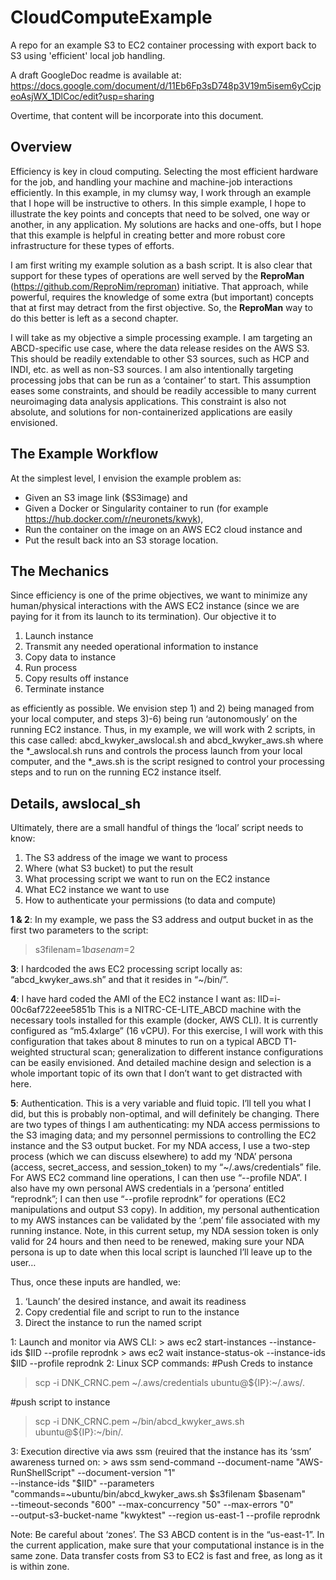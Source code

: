 # CloudComputeExample
A repo for an example S3 to EC2 container processing with export back to S3 using 'efficient' local job handling.

A draft GoogleDoc readme is available at: https://docs.google.com/document/d/11Eb6Fp3sD748p3V19m5isem6yCcjpeoAsjWX_1DlCoc/edit?usp=sharing

Overtime, that content will be incorporate into this document.

## Overview
Efficiency is key in cloud computing. Selecting the most efficient hardware for the job, and handling your machine and machine-job interactions efficiently. In this example, in my clumsy way, I work through an example that I hope will be instructive to others. In this simple example, I hope to illustrate the key points and concepts that need to be solved, one way or another, in any application. My solutions are hacks and one-offs, but I hope that this example is helpful in creating better and more robust core infrastructure for these types of efforts.

I am first writing my example solution as a bash script. It is also clear that support for these types of operations are well served by the **ReproMan** (https://github.com/ReproNim/reproman) initiative. That approach, while powerful, requires the knowledge of some extra (but important) concepts that at first may detract from the first objective. So, the **ReproMan** way to do this better is left as a second chapter.

I will take as my objective a simple processing example. I am targeting an ABCD-specific use case, where the data release resides on the AWS S3. This should be readily extendable to other S3 sources, such as HCP and INDI, etc. as well as non-S3 sources. I am also intentionally targeting processing jobs that can be run as a ‘container’ to start. This assumption eases some constraints, and should be readily accessible to many current neuroimaging data analysis applications. This constraint is also not absolute, and solutions for non-containerized applications are easily envisioned.

## The Example Workflow
At the simplest level, I envision the example problem as: 
* Given an S3 image link ($S3image) and 
* Given a Docker or Singularity container to run (for example https://hub.docker.com/r/neuronets/kwyk), 
* Run the container on the image on an AWS EC2 cloud instance and 
* Put the result back into an S3 storage location.

## The Mechanics
Since efficiency is one of the prime objectives, we want to minimize any human/physical interactions with the AWS EC2 instance (since we are paying for it from its launch to its termination). Our objective it to
1. Launch instance
1. Transmit any needed operational information to instance
1. Copy data to instance
1. Run process
1. Copy results off instance
1. Terminate instance

as efficiently as possible. We envision step 1) and 2) being managed from your local computer, and steps 3)-6) being run ‘autonomously’ on the running EC2 instance.
Thus, in my example, we will work with 2 scripts, in this case called: abcd_kwyker_awslocal.sh and abcd_kwyker_aws.sh where the \*_awslocal.sh runs and controls the process launch from your local computer, and the \*_aws.sh is the script resigned to control your processing steps and to run on the running EC2 instance itself.

## Details, awslocal_sh
Ultimately, there are a small handful of things the ‘local’ script needs to know:
1. The S3 address of the image we want to process
1. Where (what S3 bucket) to put the result
1. What processing script we want to run on the EC2 instance
1. What EC2 instance we want to use
1. How to authenticate your permissions (to data and compute)

**1 & 2**: In my example, we pass the S3 address and output bucket in as the first two parameters to the script:
> s3filenam=$1
> basenam=$2

**3**: I hardcoded the aws EC2 processing script locally as: “abcd_kwyker_aws.sh” and that it resides in “~/bin/”.

**4**: I have hard coded the AMI of the EC2 instance I want as: 
IID=i-00c6af722eee5851b
This is a NITRC-CE-LITE_ABCD machine with the necessary tools installed for this example (docker, AWS CLI). It is currently configured as “m5.4xlarge” (16 vCPU). For this exercise, I will work with this configuration that takes about 8 minutes to run on a typical ABCD T1-weighted structural scan; generalization to different instance configurations can be easily envisioned. And detailed machine design and selection is a whole important topic of its own that I don’t want to get distracted with here.

**5**: Authentication. This is a very variable and fluid topic. I’ll tell you what I did, but this is probably non-optimal, and will definitely be changing. There are two types of things I am authenticating: my NDA access permissions to the S3 imaging data; and my personnel permissions to controlling the EC2 instance and the S3 output bucket. For my NDA access, I use a two-step process (which we can discuss elsewhere) to add my ‘NDA’ persona (access, secret_access, and session_token) to my “~/.aws/credentials” file. For AWS EC2 command line operations, I can then use “--profile NDA”. I also have my own personal AWS credentials in a ‘persona’ entitled “reprodnk”; I can then use “--profile reprodnk” for operations (EC2 manipulations and output S3 copy). In addition, my personal authentication to my AWS instances can be validated by the ‘.pem’ file associated with my running instance.  Note, in this current setup, my NDA session token is only valid for 24 hours and then need to be renewed, making sure your NDA persona is up to date when this local script is launched I’ll leave up to the user…

Thus, once these inputs are handled, we:
1. ‘Launch’ the desired instance, and await its readiness
1. Copy credential file and script to run to the instance
1. Direct the instance to run the named script

1: Launch and monitor via AWS CLI:
    > aws ec2 start-instances --instance-ids $IID --profile reprodnk
    > aws ec2 wait instance-status-ok --instance-ids $IID --profile reprodnk
2: Linux SCP commands:
#Push Creds to instance
> scp -i DNK_CRNC.pem ~/.aws/credentials ubuntu@${IP}:~/.aws/.

#push script to instance
> scp -i DNK_CRNC.pem ~/bin/abcd_kwyker_aws.sh ubuntu@${IP}:~/bin/.

3: Execution directive via aws ssm (reuired that the instance has its ‘ssm’ awareness turned on:
    > aws ssm send-command --document-name "AWS-RunShellScript" --document-version "1" \
 --instance-ids "$IID" --parameters "commands=~ubuntu/bin/abcd_kwyker_aws.sh $s3filenam $basenam" \
 --timeout-seconds "600" --max-concurrency "50" --max-errors "0" \
 --output-s3-bucket-name "kwyktest" --region us-east-1 --profile reprodnk

Note: Be careful about ‘zones’. The S3 ABCD content is in the “us-east-1”. In the current application, make sure that your computational instance is in the same zone. Data transfer costs from S3 to EC2 is fast and free, as long as it is within zone.
